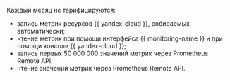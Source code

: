 Каждый месяц не тарифицируются:
* запись метрик ресурсов {{ yandex-cloud }}, собираемых автоматически;
* чтение метрик при помощи интерфейса {{ monitoring-name }} и при помощи консоли {{ yandex-cloud }};
* запись первых 50 000 000 значений метрик через Prometheus Remote API;
* чтение значений метрик через Prometheus Remote API.